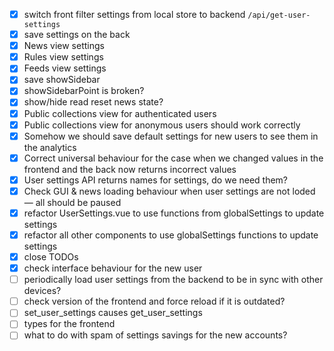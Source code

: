 
- [x] switch front filter settings from local store to backend `/api/get-user-settings`
- [x] save settings on the back
- [x] News view settings
- [x] Rules view settings
- [x] Feeds view settings
- [x] save showSidebar
- [x] showSidebarPoint is broken?
- [x] show/hide read reset news state?
- [x] Public collections view for authenticated users
- [x] Public collections view for anonymous users should work correctly
- [x] Somehow we should save default settings for new users to see them in the analytics
- [x] Correct universal behaviour for the case when we changed values in the frontend and the back now returns incorrect values
- [x] User settings API returns names for settings, do we need them?
- [x] Check GUI & news loading behaviour when user settings are not loded — all should be paused
- [x] refactor UserSettings.vue to use functions from globalSettings to update settings
- [x] refactor all other components to use globalSettings functions to update settings
- [x] close TODOs
- [x] check interface behaviour for the new user
- [ ] periodically load user settings from the backend to be in sync with other devices?
- [ ] check version of the frontend and force reload if it is outdated?
- [ ] set_user_settings causes get_user_settings
- [ ] types for the frontend
- [ ] what to do with spam of settings savings for the new accounts?
